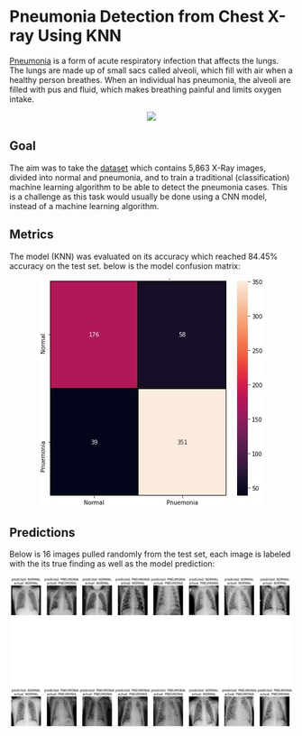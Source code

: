 # Pneumonia Detection from Chest X-ray Using KNN
[Pneumonia](https://www.who.int/news-room/fact-sheets/detail/pneumonia) is a form of acute respiratory infection that affects the lungs. The lungs are made up of small sacs called alveoli, which fill with air when a healthy person breathes. When an individual has pneumonia, the alveoli are filled with pus and fluid, which makes breathing painful and limits oxygen intake.
<p align="center">
  <img src="https://www.nhlbi.nih.gov/sites/default/files/inline-images/pneumonia.png?raw=true" />
</p>

## Goal
The aim was to take the [dataset](https://www.kaggle.com/datasets/paultimothymooney/chest-xray-pneumonia) which contains 5,863 X-Ray images, divided into normal and pneumonia, and to train a traditional (classification) machine learning algorithm to be able to detect the pneumonia cases. This is a challenge as this task would usually be done using a CNN model, instead of a machine learning algorithm.

## Metrics
The model (KNN) was evaluated on its accuracy which reached 84.45% accuracy on the test set. below is the model confusion matrix:
<p align="center">
  <img src="https://github.com/mkldhz/Pneumonia-Detection-from-Chest-X-ray-Using-KNN/blob/main/Screenshots/conf_matrix.jpg?raw=true" />
</p>

## Predictions
Below is 16 images pulled randomly from the test set, each image is labeled with the its true finding as well as the model prediction:
<p align="center">
  <img src="https://github.com/mkldhz/Pneumonia-Detection-from-Chest-X-ray-Using-KNN/blob/main/Screenshots/predictions.jpg?raw=true" />
</p>
